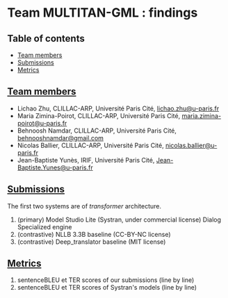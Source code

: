 # Team MULTITAN-GML : findings


## Table of contents

- [Team members](#members)
- [Submissions](#submissions)
- [Metrics](#metrics)

## [Team members](#members)

- Lichao Zhu, CLILLAC-ARP, Université Paris Cité, <lichao.zhu@u-paris.fr>
- Maria Zimina-Poirot, CLILLAC-ARP, Université Paris Cité, <maria.zimina-poirot@u-paris.fr>
- Behnoosh Namdar, CLILLAC-ARP, Université Paris Cité, <behnooshnamdar@gmail.com>
- Nicolas Ballier, CLILLAC-ARP, Université Paris Cité, <nicolas.ballier@u-paris.fr>
- Jean-Baptiste Yunès, IRIF, Université Paris Cité, <Jean-Baptiste.Yunes@u-paris.fr>

## [Submissions](./Submissions_MULTITAN_GML/en_fr)

The first two systems are of *transformer* architecture. 

1. (primary) Model Studio Lite (Systran, under commercial license) Dialog Specialized engine
2. (contrastive) NLLB 3.3B baseline (CC-BY-NC license)
3. (contrastive) Deep_translator baseline (MIT license)

## [Metrics](./Metrics)

1. sentenceBLEU et TER scores of our submissions (line by line) 
2. sentenceBLEU et TER scores of Systran's models (line by line)





